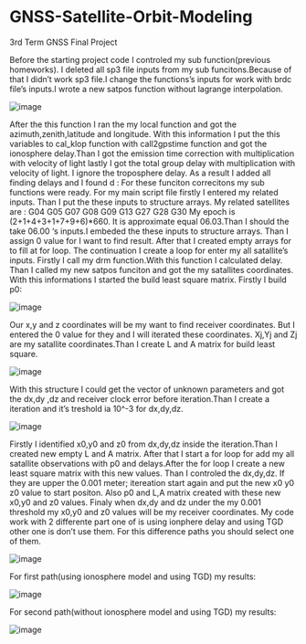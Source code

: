 # GNSS-Satellite-Orbit-Modeling
3rd Term GNSS Final Project

Before the starting project code I controled my sub function(previous homeworks). I deleted all sp3 file inputs from my sub funcitons.Because of that I didn’t work sp3 file.I change the functions’s inputs for work with brdc file’s inputs.I wrote a new satpos function without lagrange interpolation.

![image](https://github.com/berkalpdirem/GNSS-Satellite-Orbit-Modeling/assets/48286863/9d77915e-e3df-470c-8dab-0326550ff108)

After the this function I ran the my local function and got the azimuth,zenith,latitude and longitude. With this information I put the this variables to cal_klop function with call2gpstime function and got the ionosphere delay.Than I got the emission time correction with multiplication with velocity of light lastly I got the total group delay with multiplication with velocity of light. I ignore the troposphere delay. As a result I added all finding delays and I found d :
For these funciton correcitons my sub functions were ready.
For my main script file firstly I entered my related inputs. Than I put the these inputs to structure arrays. My related satellites are : G04 G05 G07 G08 G09 G13 G27 G28 G30
My epoch is (2+1+4+3+1+7+9+6)*660. It is approximate equal 06.03.Than I should the take 06.00 ‘s inputs.I embeded the these inputs to structure arrays.
Than I assign 0 value for I want to find result. After that I created empty arrays for to fill at for loop. The continuation I create a loop for enter my all satallite’s inputs. Firstly I call my drm function.With this function I calculated delay. Than I called my new satpos funciton and got the my satallites coordinates. With this informations I started the build least square matrix. Firstly I build p0:

![image](https://github.com/berkalpdirem/GNSS-Satellite-Orbit-Modeling/assets/48286863/e2ae629f-7af3-43e6-8201-e1d7e34b07b1)

Our x,y and z coordinates will be my want to find receiver coordinates. But I entered the 0 value for they and I will iterated these coordinates. Xj,Yj and Zj are my satallite coordinates.Than I create L and A matrix for build least square.

![image](https://github.com/berkalpdirem/GNSS-Satellite-Orbit-Modeling/assets/48286863/0e8e19d0-eeda-47e2-ad05-56f462fa22fc)

With this structure I could get the vector of unknown parameters and got the dx,dy ,dz and receiver clock error before iteration.Than I create a iteration and it’s treshold ia 10^-3 for dx,dy,dz.

![image](https://github.com/berkalpdirem/GNSS-Satellite-Orbit-Modeling/assets/48286863/ab3da431-2507-4950-bb0e-eabc6f00d9ab)

Firstly I identified x0,y0 and z0 from dx,dy,dz inside the iteration.Than I created new empty L and A matrix. After that I start a for loop for add my all satallite observations with p0 and delays.After the for loop I create a new least square matrix with this new values. Than I controled the dx,dy,dz. If they are upper the 0.001 meter; itereation start again and put the new x0 y0 z0 value to start positon. Also p0 and L,A matrix created with these new x0,y0 and z0 values.
Finaly when dx,dy and dz under the my 0.001 threshold my x0,y0 and z0 values will be my receiver coordinates.
My code work with 2 differente part one of is using ionphere delay and using TGD other one is don’t use them. For this difference paths you should select one of them.

![image](https://github.com/berkalpdirem/GNSS-Satellite-Orbit-Modeling/assets/48286863/df1ef8f1-d00d-43e5-89d1-eb37b94a4267)

For first path(using ionosphere model and using TGD) my results:

![image](https://github.com/berkalpdirem/GNSS-Satellite-Orbit-Modeling/assets/48286863/f77b6ecb-8b66-4606-a1c3-c7a49f8b9784)

For second path(without ionosphere model and using TGD) my results:

![image](https://github.com/berkalpdirem/GNSS-Satellite-Orbit-Modeling/assets/48286863/86681f76-edf7-45de-b5d3-59db4960d670)

